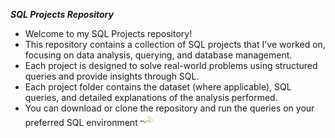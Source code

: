 ***SQL Projects Repository***
* Welcome to my SQL Projects repository!
*  This repository contains a collection of SQL projects that I've worked on, focusing on data analysis, querying, and database management.
*  Each project is designed to solve real-world problems using structured queries and provide insights through SQL.
* Each project folder contains the dataset (where applicable), SQL queries, and detailed explanations of the analysis performed.
* You can download or clone the repository and run the queries on your preferred SQL environment     <img src="https://raw.githubusercontent.com/devicons/devicon/master/icons/mysql/mysql-original-wordmark.svg" alt="mysql" width="20" height="20"/>
